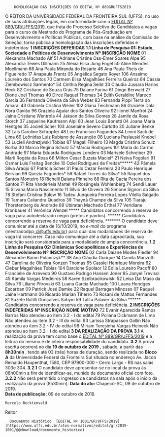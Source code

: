         HOMOLOGAÇÃO DAS INSCRIÇÕES DO EDITAL Nº 889GRUFFS2019  

 O REITOR DA UNIVERSIDADE FEDERAL DA FRONTEIRA SUL (UFFS), no uso de suas atribuições legais, em conformidade com o [EDITAL Nº 889/GR/UFFS/2019](https://www.uffs.edu.br/atos-normativos/edital/gr/2019-0889), que trata do Processo Seletivo de Candidatos a vagas para o curso de Mestrado do Programa de Pós-Graduação em Desenvolvimento e Políticas Públicas, com base na análise da Comissão de Seleção, torna pública a homologação das inscrições deferidas e indeferidas:  **1 INSCRIÇÕES DEFERIDAS** **1.1 Linha de Pesquisa 01: Estado, Sociedade e Políticas de Desenvolvimento**     **Nº INSCRIÇÃO**   **NOME**     01   Alexandra Machado Alf     51   Adriane Cristine Oss-Emer Soares Alpe     95   Alexandra Tewes Dillmann     25   Alexia Elisa Jung Engel     50   Aline Mendes Moellmann     68   Ana Paula Miranda do Rosário     46   Ana Paula Theis de Figueiredo     17   Anapaula Frantz     05   Angélica Segato Royer     106   Anselmo Loureiro dos Santos     70   Carmem Elisa Magalhães Ferreira Queiroz     64   Cássia Ziembowiscz Sarmento*     54   Cinthia Regina Seibt     33   Cláudia Jussara Harlos Heck     82   Cristiane de Souza Grás     75   Daiane Farina     61   Diego Berwald     27   Dione Joel Thomas     40   Dirce Raquel Thomas     34   Edith Geraldine Mareco Garcia     36   Fernanda Oliveira da Silva Weber     83   Fernanda Pippi Terra do Amaral     43   Gabriela Cristina Weiler     102   Giana Teichmann     86   Graciéle Dala Nora Gavião     96   Graziela Aguiar dos Santos Oliveira     92   Ilionei Manfrói     24   Jaíne Cristiane Wentrola     44   Jakson da Silva Gomes     28   Jamile da Rosa Storch     37   Jaqueline Kaufmann Alpi     60   Jean Louís Bonetti     04   Joana Maria Hentges     35   Jocieli Scher     103   Joselaine Severo Carlotto     20   Juliane Benke     32   Lais Caroline Schropfer     48   Leo Francisco Fagundes     84   Leoni Sack de Lima     69   Leônidas Luiz Rubiano de Assunção     08   Luciana Paslauski Knebel     53   Lucieli Andrezjwski Tobias     87   Magali Filheiro     13   Magda Cristina Schulz Borba     30   Marcia Regina Schulz     57   Márcia Rodrigues     101   Maria do Carmo Andrade     97   Maria Eduarda Rodrigues Londero     03   Marisele Schreiber     29   Marli Rogéia da Rosa     66   Milton Cesar Buzata Maciel*     21   Neiva Fogolari     91   Osmar Luis Freitag Bencke     10   Oziel Rodrigues de Freitas******     42   Pâmela Silva Araújo     67   Patrícia Scher     31   Paulo Cezar Ferreira     23   Paulo Henrique Bervian     99   Quezia Fagundes*     56   Rafael Torres da Silva*     55   Raquel dos Santos Monteiro     18   Richelli Daiana Pinheiro     88   Rita de Cacia Pereira dos Santos     71   Rita Vanderleia Martel     49   Rosângela Wohlenberg     74   Sendi Lauer     15   Silvana Maria Nascimento     11   Silvio de Oliveira     26   Simone Signori da Silva     78   Stefani Cristina Bülow     16   Tadeu Junqueira Ferreira Lopes Vilella Salgado     19   Tamara Caliandra Quadros     39   Thayná Champe da Silva     105   Tiaraju Thorstenberg de Andrade     89   Ubiratan Machado Erthal     77   Veridiane Kronbauer     41   Verônica Wenzel     *****  Candidatos concorrendo a reserva de vaga para autodeclarado negro (pretos e pardos). ******  Candidatos concorrendo a reserva de vaga para deficiência. *******  O candidato deve comunicar até a data de 16/10/2019, no *e-mail*  do programa (mestradodpp\_cl@uffs.edu.br) para qual das modalidades de reserva de vaga irá concorrer. Caso não comunique até a data supracitada, sua inscrição será considerada para a modalidade de ampla concorrência. **1.2 Linha de Pesquisa 02: Dinâmicas Sociopolíticas e Experiências de Desenvolvimento**     **Nº INSCRIÇÃO**   **NOME**     02   Carla Daiane Modes Fiedler     94   Alexandre Baron Polanczyk**     38   Ana Cláudia Ourique     14   Camila Manzotti     47   Carolina de Oliveira Konzen Thomas     65   Cassiel Henrique Moreira     62   Cleber Magalhães Tobias     104   Darcione Spolaor     12   Edila Loureiro Pacoff     80   Francielle de Azevedo     90   Gustavo Rodrigo Hansen Joner     85   Janyel Trevisol     45   Kamila Vargas Medeiros     58   Karen Szelbracikowiski     52   Leísa Dal Maso da Silva     76   Liliane Pitrovski     63   Luana Garcia Machado     100   Luana Hendges Escarban     09   Patrick José Damke     22   Raquel Barragan Minosso     07   Raquel Jaíne Hartmann     06   Ricardo Marian Tiherro     73   Rosani de Mattos Fernandes     81   Suzete Rutilli Gonçalves Sahym     59   Talita Palaver da Silva     ******  Candidatos concorrendo a reserva de vaga para deficiência.  **2 INSCRIÇÕES INDEFERIDAS**     **Nº INSCRIÇÃO**   **NOME**   **MOTIVO**     72   Evanir Aparecida Ramos Barros   Não atendeu ao item 3.2 - I do edital     79   Poliana Dickmann de Lima   Não atendeu ao item 3.2 - III do edital     93   Larissa Strapasson Gollin   Não atendeu ao item 3.2 - IV do edital     98   Miriam Teresinha Vargas Heineck   Não atendeu ao item 3.2 - I do edital      **3 DA REALIZAÇÃO DA PROVA** **3.1**  A realização da prova tem como base o [EDITAL Nº 889/GR/UFFS/2019](https://www.uffs.edu.br/atos-normativos/edital/gr/2019-0889) e a leitura do mesmo é de inteira responsabilidade do candidato. **3.2**  A prova escrita ocorrerá no dia **19 de outubro de 2019** , sábado, a partir das **8h30min** , tendo até 03 (três) horas de duração, sendo realizada no **Bloco A** da Universidade Federal da Fronteira Sul situada no endereço Av. Jacob Reinaldo Haupenthal, 1580, CEP 97900-000 - Cerro Largo - RS nas salas 303e 304. **3.2.1**  O candidato deve apresentar-se no local da prova às 08h00min a fim de identificar-se, munido de documento oficial com foto. **3.2.2**  Não será permitido o ingresso de candidatos na sala após o início da realização da prova (8h30min).      **Data do ato:** Chapecó-SC, 09 de outubro de 2019.   
 **Data de publicação:**  09 de outubro de 2019. 

    Marcelo Recktenvald   
 Reitor 

      Documento Histórico  [EDITAL Nº 1001/GR/UFFS/2019](https://www.uffs.edu.br/atos-normativos/edital/gr/2019-1001/@@download/documento_historico)     
      
